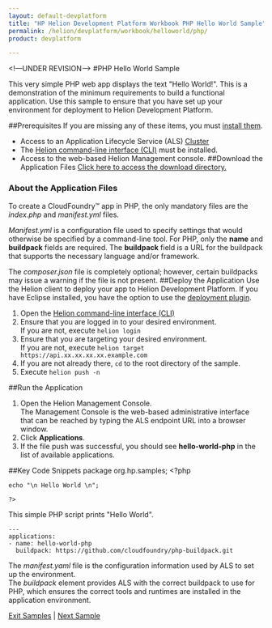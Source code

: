 ```yaml
---
layout: default-devplatform
title: "HP Helion Development Platform Workbook PHP Hello World Sample"
permalink: /helion/devplatform/workbook/helloworld/php/
product: devplatform

---
```

<!—UNDER REVISION-->
#PHP Hello World Sample

This very simple PHP web app displays the text "Hello World!". This is a demonstration of the minimum requirements to build a functional application.  Use this sample to ensure that you have set up your environment for deployment to Helion Development Platform.

##Prerequisites
If you are missing any of these items, you must [install them](/helion/devplatform/appdev/).

- Access to an Application Lifecycle Service (ALS) [Cluster](/als/v1/admin/cluster/)
- The  [Helion command-line interface (CLI)](/als/v1/user/client/) must be installed.
- Access to the web-based Helion Management console.
##Download the Application Files
[Click here to access the download directory.](https://github.com/HelionDevPlatform/helion-hello-world-phps)

### About the Application Files
To create a CloudFoundry&trade; app in PHP, the only mandatory files are the *index.php* and *manifest.yml* files. 

*Manifest.yml* is a configuration file used to specify settings that would otherwise be specified by a command-line tool. For PHP, only the **name** and **buildpack** fields are required. The **buildpack** field is a URL for the buildpack that supports the necessary language and/or framework.

The *composer.json* file is completely optional; however, certain buildpacks may issue a warning if the file is not present.
##Deploy the Application
Use the Helion client to deploy your app to Helion Development Platform.  If you have Eclipse installed, you have the option to use the [deployment plugin](/helion/devplatform/eclipse/).

1.	Open the [Helion command-line interface (CLI)](/als/v1/user/reference/client-ref/)
2.	Ensure that you are logged in to your desired environment.  <br>If you are not, execute `helion login` 
3.	Ensure that you are targeting your desired environment.  <br> If you are not, execute `helion target https://api.xx.xx.xx.xx.example.com`
4.	If you are not already there, `cd` to the root directory of the sample.
5.	Execute `helion push -n`

##Run the Application
1.	Open the Helion Management Console. <br> The Management Console is the web-based administrative interface that can be reached by typing the ALS endpoint URL into a browser window.
2.	Click **Applications**.
3.	If the file push was successful, you should see **hello-world-php** in the list of available applications.

##Key Code Snippets
	package org.hp.samples;
	<?php
	
	echo "\n Hello World \n";
	
	?>

This simple PHP script prints "Hello World".

	---
	applications:
	- name: hello-world-php  
	  buildpack: https://github.com/cloudfoundry/php-buildpack.git

The *manifest.yaml* file is the configuration information used by ALS to set up the environment. <br>
The *buildpack* element provides ALS with the correct buildpack to use for PHP, which ensures the correct tools and runtimes are installed in the application environment.


[Exit Samples](/helion/devplatform/) | [Next Sample](/helion/devplatform/workbook/database/php/) 

